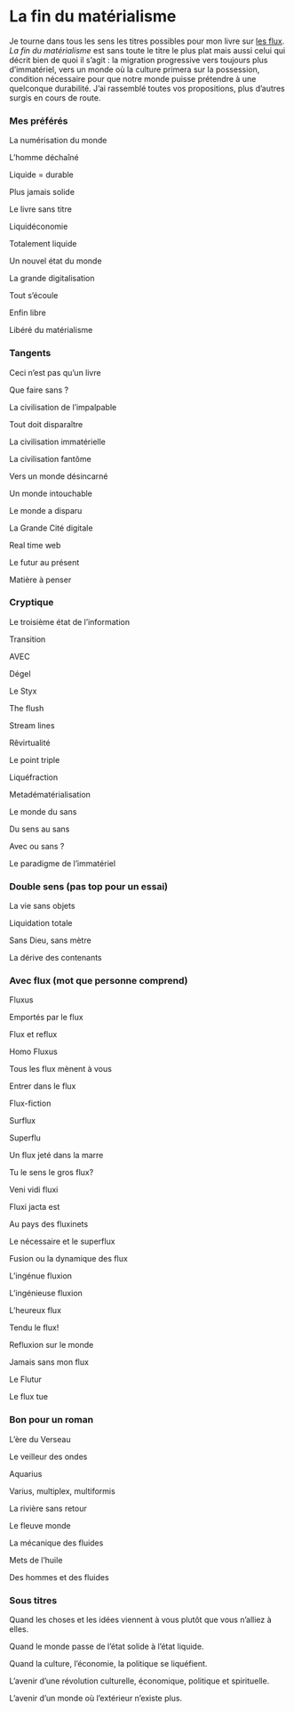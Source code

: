 # La fin du matérialisme

Je tourne dans tous les sens les titres possibles pour mon livre sur [les flux](https://tcrouzet.com/tag/flux/). *La fin du matérialisme* est sans toute le titre le plus plat mais aussi celui qui décrit bien de quoi il s’agit : la migration progressive vers toujours plus d’immatériel, vers un monde où la culture primera sur la possession, condition nécessaire pour que notre monde puisse prétendre à une quelconque durabilité. J’ai rassemblé toutes vos propositions, plus d’autres surgis en cours de route.<span id="more-10015"></span>

### Mes préférés

La numérisation du monde

L’homme déchaîné

Liquide = durable

Plus jamais solide

Le livre sans titre

Liquidéconomie

Totalement liquide

Un nouvel état du monde

La grande digitalisation

Tout s’écoule

Enfin libre

Libéré du matérialisme

### Tangents

Ceci n’est pas qu’un livre

Que faire sans ?

La civilisation de l’impalpable

Tout doit disparaître

La civilisation immatérielle

La civilisation fantôme

Vers un monde désincarné

Un monde intouchable

Le monde a disparu

La Grande Cité digitale

Real time web

Le futur au présent

Matière à penser

### Cryptique

Le troisième état de l’information

Transition

AVEC

Dégel

Le Styx

The flush

Stream lines

Rêvirtualité

Le point triple

Liquéfraction

Metadématérialisation

Le monde du sans

Du sens au sans

Avec ou sans ?

Le paradigme de l’immatériel

### Double sens (pas top pour un essai)

La vie sans objets

Liquidation totale

Sans Dieu, sans mètre

La dérive des contenants

### Avec flux (mot que personne comprend)

Fluxus

Emportés par le flux

Flux et reflux

Homo Fluxus

Tous les flux mènent à vous

Entrer dans le flux

Flux-fiction

Surflux

Superflu

Un flux jeté dans la marre

Tu le sens le gros flux?

Veni vidi fluxi

Fluxi jacta est

Au pays des fluxinets

Le nécessaire et le superflux

Fusion ou la dynamique des flux

L’ingénue fluxion

L’ingénieuse fluxion

L’heureux flux

Tendu le flux!

Refluxion sur le monde

Jamais sans mon flux

Le Flutur

Le flux tue

### Bon pour un roman

L’ère du Verseau

Le veilleur des ondes

Aquarius

Varius, multiplex, multiformis

La rivière sans retour

Le fleuve monde

La mécanique des fluides

Mets de l’huile

Des hommes et des fluides

### Sous titres

Quand les choses et les idées viennent à vous plutôt que vous n’alliez à elles.

Quand le monde passe de l’état solide à l’état liquide.

Quand la culture, l’économie, la politique se liquéfient.

L’avenir d’une révolution culturelle, économique, politique et spirituelle.

L’avenir d’un monde où l’extérieur n’existe plus.